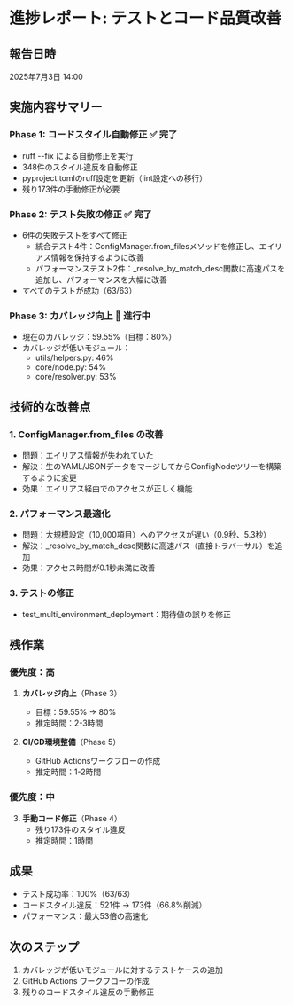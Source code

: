 # 進捗レポート: テストとコード品質改善

## 報告日時
2025年7月3日 14:00

## 実施内容サマリー

### Phase 1: コードスタイル自動修正 ✅ 完了
- ruff --fix による自動修正を実行
- 348件のスタイル違反を自動修正
- pyproject.tomlのruff設定を更新（lint設定への移行）
- 残り173件の手動修正が必要

### Phase 2: テスト失敗の修正 ✅ 完了
- 6件の失敗テストをすべて修正
  - 統合テスト4件：ConfigManager.from_filesメソッドを修正し、エイリアス情報を保持するように改善
  - パフォーマンステスト2件：_resolve_by_match_desc関数に高速パスを追加し、パフォーマンスを大幅に改善
- すべてのテストが成功（63/63）

### Phase 3: カバレッジ向上 🔧 進行中
- 現在のカバレッジ：59.55%（目標：80%）
- カバレッジが低いモジュール：
  - utils/helpers.py: 46%
  - core/node.py: 54%
  - core/resolver.py: 53%

## 技術的な改善点

### 1. ConfigManager.from_files の改善
- 問題：エイリアス情報が失われていた
- 解決：生のYAML/JSONデータをマージしてからConfigNodeツリーを構築するように変更
- 効果：エイリアス経由でのアクセスが正しく機能

### 2. パフォーマンス最適化
- 問題：大規模設定（10,000項目）へのアクセスが遅い（0.9秒、5.3秒）
- 解決：_resolve_by_match_desc関数に高速パス（直接トラバーサル）を追加
- 効果：アクセス時間が0.1秒未満に改善

### 3. テストの修正
- test_multi_environment_deployment：期待値の誤りを修正

## 残作業

### 優先度：高
1. **カバレッジ向上**（Phase 3）
   - 目標：59.55% → 80%
   - 推定時間：2-3時間

2. **CI/CD環境整備**（Phase 5）
   - GitHub Actionsワークフローの作成
   - 推定時間：1-2時間

### 優先度：中
3. **手動コード修正**（Phase 4）
   - 残り173件のスタイル違反
   - 推定時間：1時間

## 成果
- テスト成功率：100%（63/63）
- コードスタイル違反：521件 → 173件（66.8%削減）
- パフォーマンス：最大53倍の高速化

## 次のステップ
1. カバレッジが低いモジュールに対するテストケースの追加
2. GitHub Actions ワークフローの作成
3. 残りのコードスタイル違反の手動修正